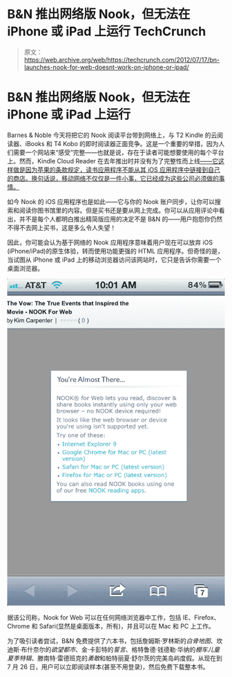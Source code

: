 # B&N 推出网络版 Nook，但无法在 iPhone 或 iPad 上运行 TechCrunch

> 原文：<https://web.archive.org/web/https://techcrunch.com/2012/07/17/bn-launches-nook-for-web-doesnt-work-on-iphone-or-ipad/>

# B&N 推出网络版 Nook，但无法在 iPhone 或 iPad 上运行

Barnes & Noble 今天将把它的 Nook 阅读平台带到网络上，与 T2 Kindle 的云阅读器、iBooks 和 T4 Kobo 的即时阅读器正面竞争。这是一个重要的举措，因为人们需要一个网站来“感受”完整——也就是说，存在于读者可能想要使用的每个平台上。然而，Kindle Cloud Reader 在去年推出时并没有为了完整性而上线[——它这样做是因为苹果的条款规定，读书应用程序不能从其 iOS 应用程序中链接到自己的商店。换句话说，移动网络不仅仅是一件小事，它已经成为这些公司必须做的事情。](https://web.archive.org/web/20221206103739/https://beta.techcrunch.com/2011/08/09/kindle-cloud-reader/)

如今 Nook 的 iOS 应用程序也是如此——它与你的 Nook 账户同步，让你可以搜索和阅读你图书馆里的内容。但是买书还是要从网上完成。你可以从应用评论中看出，并不是每个人都明白推出精简版应用的决定不是 B&N 的——用户抱怨你仍然不得不去网上买书，这是多么令人失望！

因此，你可能会认为基于网络的 Nook 应用程序意味着用户现在可以放弃 iOS (iPhone/iPad)的原生体验，转而使用功能更强的 HTML 应用程序。但奇怪的是，当试图从 iPhone 或 iPad 上的移动浏览器访问该网站时，它只是告诉你需要一个桌面浏览器。

[![](img/2b4b65d497bc5abcd84251320df07a59.png "nook-iphone")](https://web.archive.org/web/20221206103739/https://beta.techcrunch.com/2012/07/17/bn-launches-nook-for-web-doesnt-work-on-iphone-or-ipad/nook-iphone-2/)

据该公司称，Nook for Web 可以在任何网络浏览器中工作，包括 IE、Firefox、Chrome 和 Safari(显然是桌面版本，所有)，并且可以在 Mac 和 PC 上工作。

为了吸引读者尝试，B&N 免费提供了六本书，包括詹姆斯·罗林斯的*白骨地图*、坎迪斯·布什奈尔的*欲望都市*、金·卡彭特的*誓言*、格特鲁德·钱德勒·华纳的*棚车儿童夏季特辑*、滕南特·雷德班克的*勇敢*和帕特丽夏·舒尔茨的完美岛屿度假。从现在到 7 月 26 日，用户可以立即阅读样本(甚至不用登录)，然后免费下载整本书。